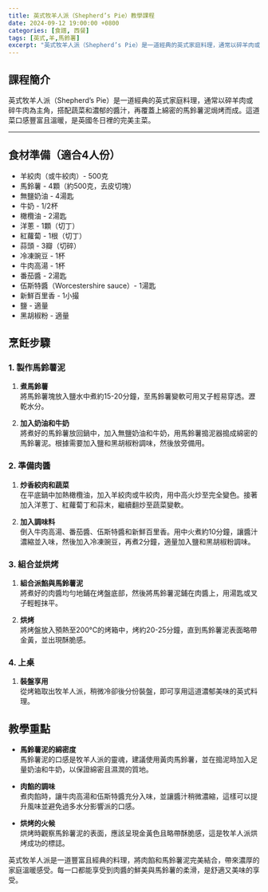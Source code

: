 ```yaml
---
title: 英式牧羊人派（Shepherd’s Pie）教學課程
date: 2024-09-12 19:00:00 +0800
categories: [食譜, 西餐]
tags: [英式,羊,馬鈴薯] 
excerpt: "英式牧羊人派（Shepherd’s Pie）是一道經典的英式家庭料理，通常以碎羊肉或碎牛肉為主角，搭配蔬菜和濃郁的醬汁，再覆蓋上綿密的馬鈴薯泥焗烤而成。這道菜口感豐富且溫暖，是英國冬日裡的完美主菜"
---
```


## 課程簡介  
英式牧羊人派（Shepherd’s Pie）是一道經典的英式家庭料理，通常以碎羊肉或碎牛肉為主角，搭配蔬菜和濃郁的醬汁，再覆蓋上綿密的馬鈴薯泥焗烤而成。這道菜口感豐富且溫暖，是英國冬日裡的完美主菜。

---

## 食材準備（適合4人份）

- 羊絞肉（或牛絞肉）- 500克
- 馬鈴薯 - 4顆（約500克，去皮切塊）
- 無鹽奶油 - 4湯匙
- 牛奶 - 1/2杯
- 橄欖油 - 2湯匙
- 洋蔥 - 1顆（切丁）
- 紅蘿蔔 - 1根（切丁）
- 蒜頭 - 3瓣（切碎）
- 冷凍豌豆 - 1杯
- 牛肉高湯 - 1杯
- 番茄醬 - 2湯匙
- 伍斯特醬（Worcestershire sauce）- 1湯匙
- 新鮮百里香 - 1小撮
- 鹽 - 適量
- 黑胡椒粉 - 適量

## 烹飪步驟

### 1. **製作馬鈴薯泥**

1. **煮馬鈴薯**  
   將馬鈴薯塊放入鹽水中煮約15-20分鐘，至馬鈴薯變軟可用叉子輕易穿透。瀝乾水分。

2. **加入奶油和牛奶**  
   將煮好的馬鈴薯放回鍋中，加入無鹽奶油和牛奶，用馬鈴薯搗泥器搗成綿密的馬鈴薯泥。根據需要加入鹽和黑胡椒粉調味，然後放旁備用。

### 2. **準備肉醬**

1. **炒香絞肉和蔬菜**  
   在平底鍋中加熱橄欖油，加入羊絞肉或牛絞肉，用中高火炒至完全變色。接著加入洋蔥丁、紅蘿蔔丁和蒜末，繼續翻炒至蔬菜變軟。

2. **加入調味料**  
   倒入牛肉高湯、番茄醬、伍斯特醬和新鮮百里香。用中火煮約10分鐘，讓醬汁濃縮並入味，然後加入冷凍豌豆，再煮2分鐘，適量加入鹽和黑胡椒粉調味。

### 3. **組合並烘烤**

1. **組合派餡與馬鈴薯泥**  
   將煮好的肉醬均勻地鋪在烤盤底部，然後將馬鈴薯泥鋪在肉醬上，用湯匙或叉子輕輕抹平。

2. **烘烤**  
   將烤盤放入預熱至200°C的烤箱中，烤約20-25分鐘，直到馬鈴薯泥表面略帶金黃，並出現酥脆感。

### 4. **上桌**

1. **裝盤享用**  
   從烤箱取出牧羊人派，稍微冷卻後分份裝盤，即可享用這道濃郁美味的英式料理。

## 教學重點

- **馬鈴薯泥的綿密度**  
  馬鈴薯泥的口感是牧羊人派的靈魂，建議使用黃肉馬鈴薯，並在搗泥時加入足量奶油和牛奶，以保證綿密且濕潤的質地。

- **肉餡的調味**  
  煮肉餡時，讓牛肉高湯和伍斯特醬充分入味，並讓醬汁稍微濃縮，這樣可以提升風味並避免過多水分影響派的口感。

- **烘烤的火候**  
  烘烤時觀察馬鈴薯泥的表面，應該呈現金黃色且略帶酥脆感，這是牧羊人派烘烤成功的標誌。

英式牧羊人派是一道豐富且經典的料理，將肉餡和馬鈴薯泥完美結合，帶來濃厚的家庭溫暖感受。每一口都能享受到肉醬的鮮美與馬鈴薯的柔滑，是舒適又美味的享受。
